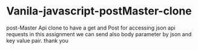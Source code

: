 # Vanila-javascript-postMaster-clone
post-Master Api  clone to have a get and Post for accessing json api requests in this assignment we can send also body parameter by json and key value pair. thank you
